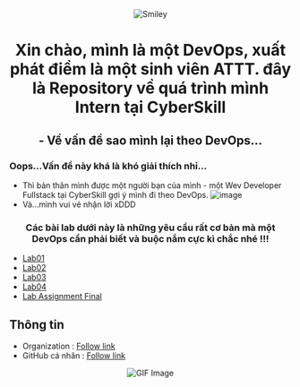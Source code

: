 <div align="center">
<div>
<img src="https://github.com/user-attachments/assets/2524a1eb-3fef-4577-a18e-f1dc528d5825" alt="Smiley" align="center">
</div>
</div>

<h1 align="center">Xin chào, mình là một DevOps, xuất phát điểm là một sinh viên ATTT. đây là Repository về quá trình mình Intern tại CyberSkill</h1>

<h2 align="center">- Về vấn đề sao mình lại theo DevOps...</h2>

### Oops...Vấn đề này khá là khó giải thích nhỉ...
- Thì bản thân mình được một người bạn của mình - một Wev Developer Fullstack tại CyberSkill gợi ý mình đi theo DevOps.
![image](https://github.com/user-attachments/assets/6971556d-7a0d-4704-adbc-c8b288af343e)
- Và...mình vui vẻ nhận lời xDDD


<h3 align="center">Các bài lab dưới này là những yêu cầu rất cơ bản mà một DevOps cần phải biết và buộc nắm cực kì chắc nhé !!!</h3>

- [Lab01](/Lab_01)
- [Lab02](/Lab_02)
- [Lab03](/Lab_03)
- [Lab04](/Lab_04)
- [Lab Assignment Final](/Lab_Assignment_Final/)

## Thông tin 
 - Organization : [Follow link](https://github.com/cyberskill-world)
 - GitHub cá nhân : [Follow link](https://github.com/uziii2208)

<div align="center">
    <img src="https://github.com/user-attachments/assets/f6a6e4e5-50e6-41d1-81b8-986edaa1a30e" alt="GIF Image">
</div>

